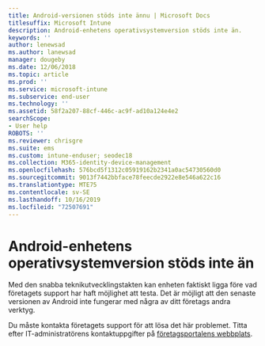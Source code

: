```yaml
---
title: Android-versionen stöds inte ännu | Microsoft Docs
titlesuffix: Microsoft Intune
description: Android-enhetens operativsystemversion stöds inte än.
keywords: ''
author: lenewsad
ms.author: lanewsad
manager: dougeby
ms.date: 12/06/2018
ms.topic: article
ms.prod: ''
ms.service: microsoft-intune
ms.subservice: end-user
ms.technology: ''
ms.assetid: 58f2a207-88cf-446c-ac9f-ad10a124e4e2
searchScope:
- User help
ROBOTS: ''
ms.reviewer: chrisgre
ms.suite: ems
ms.custom: intune-enduser; seodec18
ms.collection: M365-identity-device-management
ms.openlocfilehash: 576bcd5f1312c05919162b2341a0ac54730560d0
ms.sourcegitcommit: 9013f7442bbface78feecde2922e8e546a622c16
ms.translationtype: MTE75
ms.contentlocale: sv-SE
ms.lasthandoff: 10/16/2019
ms.locfileid: "72507691"
---
```

# <a name="your-android-devices-operating-system-version-isnt-yet-supported"></a>Android-enhetens operativsystemversion stöds inte än

Med den snabba teknikutvecklingstakten kan enheten faktiskt ligga före vad företagets support har haft möjlighet att testa. Det är möjligt att den senaste versionen av Android inte fungerar med några av ditt företags andra verktyg.

Du måste kontakta företagets support för att lösa det här problemet. Titta efter IT-administratörens kontaktuppgifter på [företagsportalens webbplats](https://go.microsoft.com/fwlink/?linkid=2010980).
